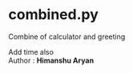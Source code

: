 # combined.py
Combine of calculator and greeting<br>
<div> Add time also</div>
Author : <b>Himanshu Aryan</b>
